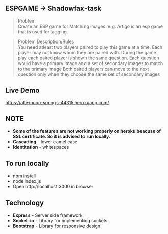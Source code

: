 ## ESPGAME -> Shadowfax-task
> Problem \
Create an ESP game for Matching images. e.g. Artigo is an esp game that is used for tagging.


> Problem Description/Rules  
You need atleast two players paired to play this game at a time.
Each player may not know whom they are paired with.
During the game play each paired player is shown the same question.
Each question would have a primary image and a set of secondary images to match to the primary image
Both paired players can move to the next question only when they choose the same set of secondary images

## Live Demo

https://afternoon-springs-44315.herokuapp.com/

## NOTE

- **Some of the features are not working properly on heroku beacuse of SSL certificate. So it is advised to run locally.**
- **Cascading**    - lower camel case
- **Identitation** - whitespaces

## To run locally

- npm install
- node index.js
- Open http://localhost:3000 in browser

## Technology

- **Express**   - Server side framework
- **Socket-io** - Library for implementing sockets
- **Bootstrap** - Library for responsive design
